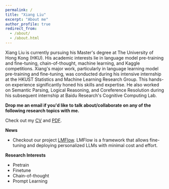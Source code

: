 ```yaml
---
permalink: /
title: "Xiang Liu"
excerpt: "About me"
author_profile: true
redirect_from: 
  - /about/
  - /about.html
---
```




Xiang Liu is currently pursuing his Master's degree at The University of Hong Kong (HKU). His academic interests lie in language model pre-training and fine-tuning, chain-of-thought, machine learning, and Kaggle competitions. Xiang's major work, particularly in language learning model pre-training and fine-tuning, was conducted during his intensive internship at the HKUST Statistics and Machine Learning Research Group. This hands-on experience significantly honed his skills and expertise. He also worked on Semantic Parsing, Logical Reasoning, and Coreference Resolution during his subsequent internship at Baidu Research's Cognitive Computing Lab.

**Drop me an email if you'd like to talk about/collaborate on any of the following research topics with me.**

Check out my [CV](https://dominic789654.github.io/cv/)
and [PDF](https://dominic789654.github.io/files/cv_en.pdf).

**News**
  * Checkout our project [LMFlow](https://github.com/OptimalScale/LMFlow). LMFlow is a framework that allows fine-tuning and deploying personalized LLMs with minimal cost and effort. 
  
<!-- , [Chinese pdf](https://dominic789654.github.io/files/cv_cn.pdf) -->
**Research Interests**
  * Pretrain
  * Finetune
  * Chain-of-thought
  * Prompt Learning  


